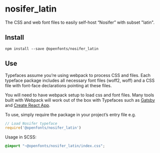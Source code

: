 
# nosifer_latin

The CSS and web font files to easily self-host “Nosifer” with subset "latin".

## Install

`npm install --save @openfonts/nosifer_latin`

## Use

Typefaces assume you’re using webpack to process CSS and files. Each typeface
package includes all necessary font files (woff2, woff) and a CSS file with
font-face declarations pointing at these files.

You will need to have webpack setup to load css and font files. Many tools built
with Webpack will work out of the box with Typefaces such as [Gatsby](https://github.com/gatsbyjs/gatsby)
and [Create React App](https://github.com/facebookincubator/create-react-app).

To use, simply require the package in your project’s entry file e.g.

```javascript
// Load Nosifer typeface
require('@openfonts/nosifer_latin')
```

Usage in SCSS:
```scss
@import "~@openfonts/nosifer_latin/index.css";
```
